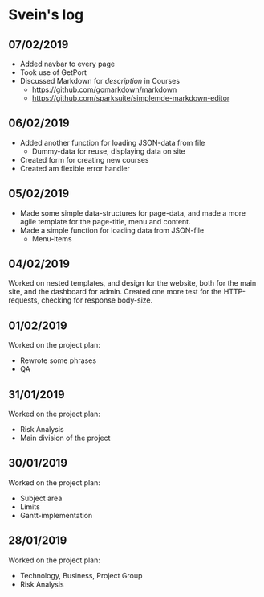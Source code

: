 Svein's log
============
## 07/02/2019
* Added navbar to every page
* Took use of GetPort
* Discussed Markdown for *description* in Courses
  * https://github.com/gomarkdown/markdown
  * https://github.com/sparksuite/simplemde-markdown-editor

## 06/02/2019
* Added another function for loading JSON-data from file
  * Dummy-data for reuse, displaying data on site
* Created form for creating new courses
* Created am flexible error handler

## 05/02/2019
 * Made some simple data-structures for page-data, and made a more agile template for the page-title, menu and content.
 * Made a simple function for loading data from JSON-file
   * Menu-items

## 04/02/2019
Worked on nested templates, and design for the website, both for the main site, and the dashboard for admin.
Created one more test for the HTTP-requests, checking for response body-size.

## 01/02/2019
Worked on the project plan:
 * Rewrote some phrases
 * QA

## 31/01/2019
Worked on the project plan:
 * Risk Analysis
 * Main division of the project

## 30/01/2019
Worked on the project plan:
 * Subject area
 * Limits
 * Gantt-implementation

## 28/01/2019
Worked on the project plan:
 * Technology, Business, Project Group
 * Risk Analysis